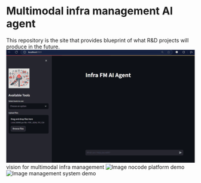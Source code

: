# Multimodal infra management AI agent
This repository is the site that provides blueprint of what R&D projects will produce in the future.
![Image](https://github.com/mac999/infra-multimodal-ai-agent/blob/main/infra_fm_agent3.gif)
vision for multimodal infra management
![Image](https://github.com/mac999/infra-multimodal-ai-agent/blob/main/mag_nocode3.gif)
nocode platform demo
![Image](https://github.com/mac999/infra-multimodal-ai-agent/blob/main/infra_view_map.gif)
management system demo


